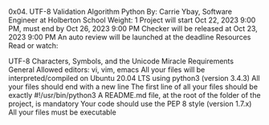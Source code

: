 0x04. UTF-8 Validation
Algorithm
Python
 By: Carrie Ybay, Software Engineer at Holberton School
 Weight: 1
 Project will start Oct 22, 2023 9:00 PM, must end by Oct 26, 2023 9:00 PM
 Checker will be released at Oct 23, 2023 9:00 PM
 An auto review will be launched at the deadline
Resources
Read or watch:

UTF-8
Characters, Symbols, and the Unicode Miracle
Requirements
General
Allowed editors: vi, vim, emacs
All your files will be interpreted/compiled on Ubuntu 20.04 LTS using python3 (version 3.4.3)
All your files should end with a new line
The first line of all your files should be exactly #!/usr/bin/python3
A README.md file, at the root of the folder of the project, is mandatory
Your code should use the PEP 8 style (version 1.7.x)
All your files must be executable
